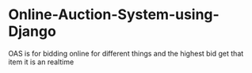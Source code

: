 # Online-Auction-System-using-Django
OAS is for bidding online for different things and the highest bid get that item it is an realtime 

